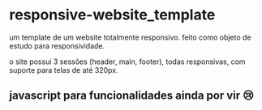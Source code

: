 # responsive-website_template
um template de um website totalmente responsivo. feito como objeto de estudo para responsividade.

o site possui 3 sessões (header, main, footer), todas responsivas, com suporte para telas de até 320px. 

## javascript para funcionalidades ainda por vir 😢
